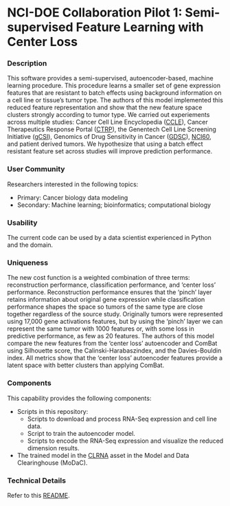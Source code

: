 # NCI-DOE Collaboration Pilot 1: Semi-supervised Feature Learning with Center Loss

### Description
This software provides a semi-supervised, autoencoder-based, machine learning procedure. This procedure learns a smaller set of gene expression features that are resistant to batch effects using background information on a cell line or tissue’s tumor type. The authors of this model implemented this reduced feature representation and show that the new feature space clusters strongly according to tumor type. We carried out experiements across multiple studies: Cancer Cell Line Encyclopedia ([CCLE](https://sites.broadinstitute.org/ccle/)), Cancer Therapeutics Response Portal ([CTRP](https://portals.broadinstitute.org/ctrp.v2.1/)), the Genentech Cell Line Screening Initiative ([gCSI](https://pharmacodb.pmgenomics.ca/datasets/4)), Genomics of Drug Sensitivity in Cancer ([GDSC](https://www.cancerrxgene.org/)), [NCI60](https://discover.nci.nih.gov/cellminer/home.do), and patient derived tumors. We hypothesize that using a batch effect resistant feature set across studies will improve prediction performance.

### User Community
Researchers interested in the following topics:
* Primary: Cancer biology data modeling
* Secondary: Machine learning; bioinformatics; computational biology

### Usability
The current code can be used by a data scientist experienced in Python and the domain.

### Uniqueness
The new cost function is a weighted combination of three terms: reconstruction performance, classification performance, and ‘center loss’ performance. Reconstruction performance ensures that the ‘pinch’ layer retains information about original gene expression while classification performance shapes the space so tumors of the same type are close together regardless of the source study. Originally tumors were represented using 17,000 gene activations features, but by using the ‘pinch’ layer we can represent the same tumor with 1000 features or, with some loss in predictive performance, as few as 20 features. The authors of this model compare the new features from the ‘center loss’ autoencoder and ComBat using Silhouette score, the Calinski-Harabaszindex, and the Davies-Bouldin index. All metrics show that the ‘center loss’ autoencoder features provide a latent space with better clusters than applying ComBat.

### Components
This capability provides the following components:
* Scripts in this repository: 
    * Scripts to download and process RNA-Seq expression and cell line data. 
    * Script to train the autoencoder model.
    * Scripts to encode the RNA-Seq expression and visualize the reduced dimension results. 
* The trained model in the [CLRNA](https://modac.cancer.gov/searchTab?dme_data_id=NCI-DME-MS01-9815585) asset in the Model and Data Clearinghouse (MoDaC).

### Technical Details
Refer to this [README](./src/README.md).

